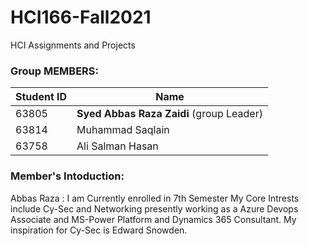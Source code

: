 # HCI166-Fall2021

HCI Assignments and Projects

### Group MEMBERS:

Student ID      |     Name
--------------- | -------------
   63805        | **Syed Abbas Raza Zaidi** (group Leader)
   63814        | Muhammad Saqlain
   63758        | Ali Salman Hasan

### Member's Intoduction:

Abbas Raza : I am Currently enrolled in 7th Semester My Core Intrests include Cy-Sec and Networking presently working as a Azure Devops Associate and MS-Power Platform and Dynamics 365 Consultant. My inspiration for Cy-Sec is Edward Snowden.
